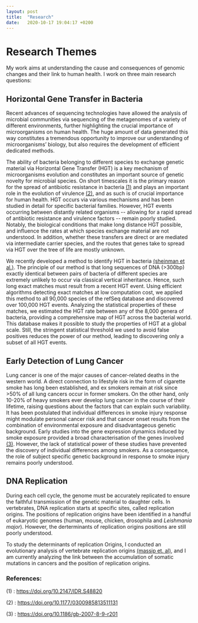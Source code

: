 ```yaml
---
layout: post
title:  "Research"
date:   2020-10-17 19:04:17 +0200
---
```


# Research Themes

My work aims at understanding the cause and consequences of genomic changes and their link to human health.
I work on three main research questions:

## Horizontal Gene Transfer in Bacteria

Recent advances of sequencing technologies have allowed the analysis of microbial
communities via sequencing of the metagenomes of a variety of different environments, further
highlighting the crucial importance of microorganisms on human health. The huge amount of data
generated this way constitutes a tremendous opportunity to improve our understanding of
microorganisms’ biology, but also requires the development of efficient dedicated methods.

The ability of bacteria belonging to different species to exchange genetic material via
Horizontal Gene Transfer (HGT) is a key mechanism of microorganisms evolution and constitutes an
important source of genetic novelty for microbial species. On short timescales it is the primary
reason for the spread of antibiotic resistance in bacteria [(1)][Ref1] and plays an important role in the
evolution of virulence [(2)][Ref2], and as such is of crucial importance for human health. HGT occurs via
various mechanisms and has been studied in detail for specific bacterial families. However, HGT
events occurring between distantly related organisms -- allowing for a rapid spread of antibiotic
resistance and virulence factors -- remain poorly studied. Notably, the biological conditions that
make long distance HGT possible, and influence the rates at which species exchange material are not
understood. In addition, whether these transfers are direct or are mediated via intermediate carrier
species, and the routes that genes take to spread via HGT over the tree of life are mostly unknown.

We recently developed a method to identify HGT in bacteria [(sheinman et al.)][Misha]. The principle of our method
is that long sequences of DNA (>300bp) exactly identical between pairs of bacteria of different
species are extremely unlikely to occur via classical vertical inheritance. Hence, such long exact
matches must result from a recent HGT event. Using efficient algorithms detecting exact matches at
low computation cost, we applied this method to all 90,000 species of the refSeq database and
discovered over 100,000 HGT events. Analyzing the statistical properties of these matches, we
estimated the HGT rate between any of the 8,000 genera of bacteria, providing a
comprehensive map of HGT across the bacterial world. This database makes it possible to study the
properties of HGT at a global scale. Still, the stringent statistical threshold we used to avoid false
positives reduces the power of our method, leading to discovering only a subset of all HGT events.


## Early Detection of  Lung Cancer

Lung cancer is one of the major causes of cancer-related deaths in the western world. A
direct connection to lifestyle risk in the form of cigarette smoke has long been established, and ex
smokers remain at risk since >50% of all lung cancers occur in former smokers. On the other hand,
only 10-20% of heavy smokers ever develop lung cancer in the course of their lifetime, raising
questions about the factors that can explain such variability. It has been postulated that individual
differences in smoke injury response might modulate personal cancer risk and that cancer onset
results from the combination of environmental exposure and disadvantageous genetic background.
Early studies into the gene expression dynamics induced by smoke exposure provided a broad
characterisation of the genes involved [(3)][Ref3]. However, the lack of statistical power of these studies
have prevented the discovery of individual differences among smokers. As a consequence, the role
of subject specific genetic background in response to smoke injury remains poorly understood.

## DNA Replication 

During each cell cycle, the genome must be accurately replicated to ensure the faithful transmission of the genetic material
 to daughter cells. In vertebrates, DNA replication starts at specific sites,
 called replication origins. The positions of replication origins have been identified in a handful of eukaryotic genomes
(human, mouse, chicken, drosophila and *Leishmania major*). However, the derterminants of replication origins 
positions are still poorly understood.

To study the determinants of replication Origins, I conducted an evolutionary analysis of vertebrate replication origins
 [(massip et. al)][Oris], and I am currently analyzing the link between the accumulation of somatic mutations in cancers 
and the position of replication origins.
 


[Ref1]: https://doi.org/10.2147/IDR.S48820
[Ref2]: https://doi.org/10.1177/0300985813511131
[Misha]: https://doi.org/10.1101/2020.06.09.139501
[Ref3]: https://doi.org/10.1186/gb-2007-8-9-r201
[Oris]: https://academic.oup.com/nar/article/47/10/5114/5420529

### References:

(1) :  https://doi.org/10.2147/IDR.S48820

(2) :  https://doi.org/10.1177/0300985813511131

(3) :  https://doi.org/10.1186/gb-2007-8-9-r201

